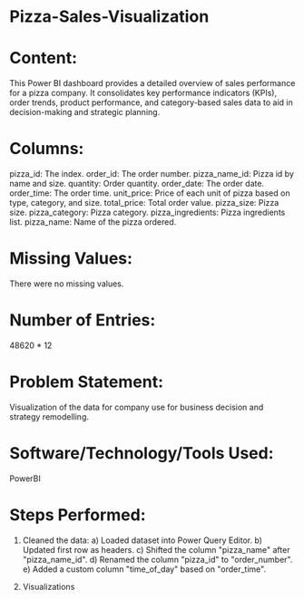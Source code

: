 # Pizza-Sales-Visualization

Content:
=========
This Power BI dashboard provides a detailed overview of sales performance for a pizza company. It consolidates key performance indicators (KPIs), order trends, product performance, and category-based sales data to aid in decision-making and strategic planning.

Columns:
===========
pizza_id: The index.
order_id: The order number.
pizza_name_id: Pizza id by name and size.
quantity: Order quantity.
order_date: The order date.
order_time: The order time.
unit_price: Price of each unit of pizza based on type, category, and size.
total_price: Total order value.
pizza_size: Pizza size.
pizza_category: Pizza category.
pizza_ingredients: Pizza ingredients list.
pizza_name: Name of the pizza ordered.

Missing Values: 
================
There were no missing values.

Number of Entries:
==================
48620 * 12

Problem Statement:
===================
Visualization of the data for company use for business decision and strategy remodelling.


Software/Technology/Tools Used:
=================================
PowerBI


Steps Performed:
=================
1. Cleaned the data:
a) Loaded dataset into Power Query Editor.
b) Updated first row as headers.
c) Shifted the column "pizza_name" after "pizza_name_id".
d) Renamed the column "pizza_id" to "order_number".
e) Added a custom column "time_of_day" based on "order_time".

2. Visualizations


